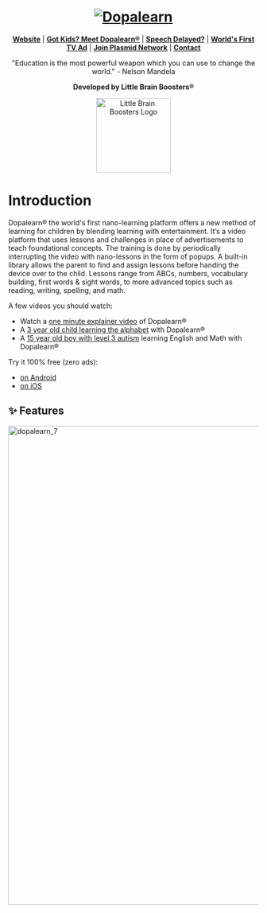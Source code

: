 <h1 align="center">
  <a href="https://www.dopalearn.com">
    <img src="https://uploads-ssl.webflow.com/61a4ecbcf1407008e0dd07fb/63a1d14e4828c1917d8e0df9_dopalearn_black_registered.png" alt="Dopalearn">
  </a>
</h1>


<p align=center>
  <strong><a href="https://www.dopalearn.com">Website</a></strong>
  | <strong><a href="https://www.youtube.com/watch?v=7F6yH6R_H_U">Got Kids? Meet Dopalearn®</a></strong>
  | <strong><a href="https://youtube.com/shorts/WGY0082PQZo?feature=share">Speech Delayed?</a></strong>
  | <strong><a href="https://www.youtube.com/watch?v=lsjc2uDi1OI">World's First TV Ad</a></strong>
  | <strong><a href="https://www.plasmid.network">Join Plasmid Network</a></strong>
  | <strong><a href="">Contact</a></strong>
</p>

<p align="center">
"Education is the most powerful weapon which you can use to change the world." - Nelson Mandela
</p>

<p align="center">
  <strong>Developed by Little Brain Boosters®</a></strong>
</p>

<p align="center">
  <a href="https://www.dopalearn.com">
    <img width="150px" src="https://uploads-ssl.webflow.com/61a4ecbcf1407008e0dd07fb/66c0fd759fb59105a9e50e4f_lbb_studio_large.png" alt="Little Brain Boosters Logo"/>
  </a>
</p>

# Introduction

Dopalearn® the world's first nano-learning platform offers a new method of learning for children by blending learning with entertainment. It’s a video platform that uses lessons and challenges in place of advertisements to teach foundational concepts. The training is done by periodically interrupting the video with nano-lessons in the form of popups. A built-in library allows the parent to find and assign lessons before handing the device over to the child. Lessons range from ABCs, numbers, vocabulary building, first words & sight words, to more advanced topics such as reading, writing, spelling, and math.

A few videos you should watch:
* Watch a [one minute explainer video](https://youtube.com/shorts/1gcMx_IDOZY) of Dopalearn®
* A [3 year old child learning the alphabet](https://youtube.com/shorts/pKa4rbOnMPk) with Dopalearn®
* A [15 year old boy with level 3 autism](https://youtu.be/gBZUCWVDbAY) learning English and Math with Dopalearn®

Try it 100% free (zero ads):
* [on Android](https://play.google.com/store/apps/details?id=com.littlebrainboosters.dopalearn)
* [on iOS](https://apps.apple.com/us/app/dopalearn/id1542507323)

:sparkles: Features
---------------------------
<img width="963" alt="dopalearn_7" src="https://github.com/user-attachments/assets/8212412b-558d-4dde-a57d-23b6d1cd73a3">

